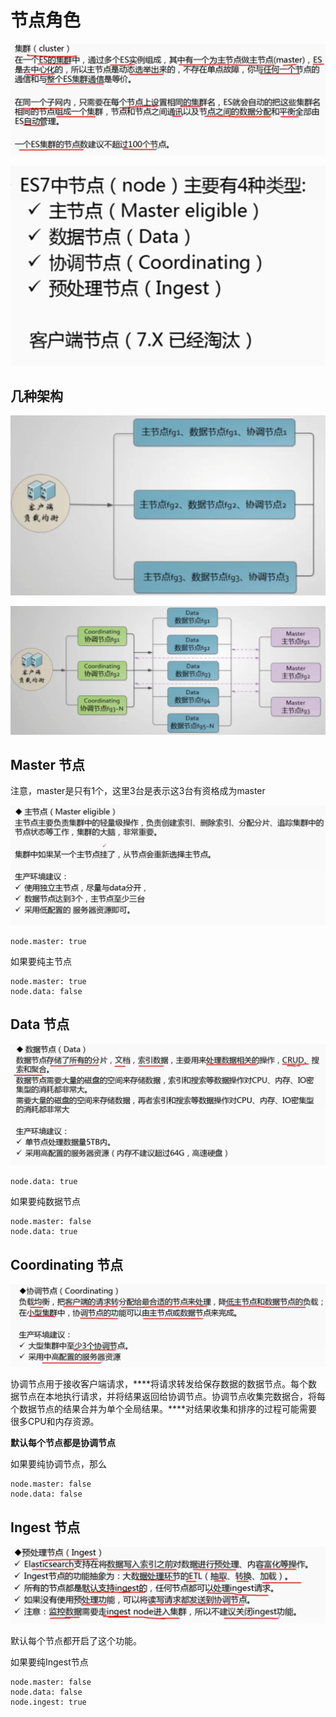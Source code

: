 

# 节点角色

![image-20221106202721409](https://raw.githubusercontent.com/YE-Fan/k8s-learning/main/imgs/202211062027568.png)





![image-20221106202743845](https://raw.githubusercontent.com/YE-Fan/k8s-learning/main/imgs/202211062027901.png)





## 几种架构

![image-20221106202919138](https://raw.githubusercontent.com/YE-Fan/k8s-learning/main/imgs/202211062029199.png)





![image-20221106202937573](https://raw.githubusercontent.com/YE-Fan/k8s-learning/main/imgs/202211062029662.png)







## Master  节点

注意，master是只有1个，这里3台是表示这3台有资格成为master

![image-20221106203021956](https://raw.githubusercontent.com/YE-Fan/k8s-learning/main/imgs/202211062030049.png)



```
node.master: true
```



如果要纯主节点

```
node.master: true
node.data: false
```







## Data  节点



![image-20221106203039972](https://raw.githubusercontent.com/YE-Fan/k8s-learning/main/imgs/202211062030092.png)



```
node.data: true
```



如果要纯数据节点

```
node.master: false
node.data: true
```





## Coordinating 节点

![image-20221106203149001](https://raw.githubusercontent.com/YE-Fan/k8s-learning/main/imgs/202211062031079.png)

协调节点用于接收客户端请求，***\*将请求转发给保存数据的数据节点。每个数据节点在本地执行请求，并将结果返回给协调节点。协调节点收集完数据合，将每个数据节点的结果合并为单个全局结果。\****对结果收集和排序的过程可能需要很多CPU和内存资源。



**默认每个节点都是协调节点**



如果要纯协调节点，那么

```
node.master: false
node.data: false
```







## Ingest 节点



![image-20221106203242124](https://raw.githubusercontent.com/YE-Fan/k8s-learning/main/imgs/202211062032225.png)



默认每个节点都开启了这个功能。

如果要纯Ingest节点

```
node.master: false
node.data: false
node.ingest: true
```







## 